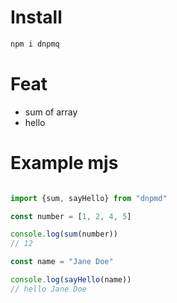 # Install
```javascript
npm i dnpmq
```
# Feat 
- sum of array
- hello 
# Example mjs
```javascript

import {sum, sayHello} from "dnpmd"

const number = [1, 2, 4, 5]

console.log(sum(number))
// 12

const name = "Jane Doe"

console.log(sayHello(name))
// hello Jane Doe
```
